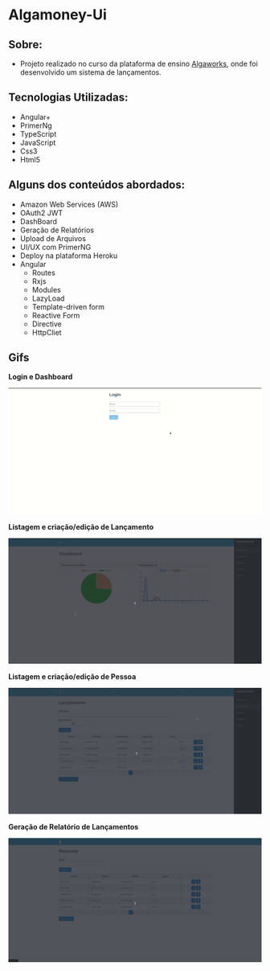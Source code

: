 # Algamoney-Ui

## Sobre:
* Projeto realizado no curso da plataforma de ensino [Algaworks](https://www.algaworks.com/), onde foi desenvolvido um sistema de lançamentos.
## Tecnologias Utilizadas:
* Angular+ 
* PrimerNg
* TypeScript
* JavaScript
* Css3
* Html5


## Alguns dos conteúdos abordados:

* Amazon Web Services (AWS)
* OAuth2 JWT 
* DashBoard
* Geração de Relatórios
* Upload de Arquivos
* UI/UX com PrimerNG
* Deploy na plataforma Heroku
* Angular
  - Routes
  - Rxjs
  - Modules
  - LazyLoad
  - Template-driven form
  - Reactive Form
  - Directive
  - HttpCliet 

## Gifs

**Login e Dashboard**

![](./assets/login_dashboard.gif)

**Listagem e criação/edição de Lançamento**

![](./assets/lancamento.gif)

**Listagem e criação/edição de Pessoa**

![](./assets/pessoa.gif)

**Geração de Relatório de Lançamentos**

![](./assets/relatorio.gif)


